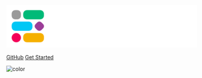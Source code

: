 
![logo](resources/images/main/logo-horizontal.png ':size=600x135')

[GitHub](https://github.com/raycharius/slack-block-builder/)
[Get Started](#start)

![color](#f0f0f0)